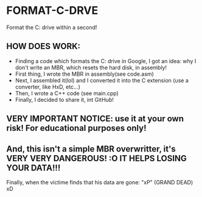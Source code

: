 # FORMAT-C-DRVE

Format the C: drive within a second!

## HOW DOES WORK:
- Finding a code which formats the C: drive in Google, I got an idea: why I don't write an MBR, which resets the hard disk, in assembly!
- First thing, I wrote the MBR in assembly(see code.asm)
- Next, I assembled it(lol) and I converted it into the C extension (use a converter, like HxD, etc...)
- Then, I wrote a C++ code (see main.cpp)
- Finally, I decided to share it, int GitHub!

## VERY IMPORTANT NOTICE: use it at your own risk! For educational purposes only!
## And, this isn't a simple MBR overwritter, it's VERY VERY DANGEROUS! :O IT HELPS LOSING YOUR DATA!!!

Finally, when the victime finds that his data are gone: "xP" (GRAND DEAD) xD
